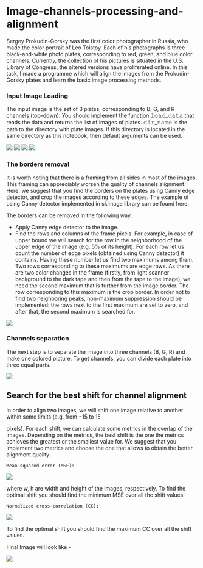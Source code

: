 # Image-channels-processing-and-alignment
Sergey Prokudin-Gorsky was the first color photographer in Russia, who made the color portrait of Leo Tolstoy. Each of his photographs is three black-and-white photo plates, corresponding to red, green, and blue color channels. Currently, the collection of his pictures is situated in the U.S. Library of Congress, the altered versions have proliferated online. In this task, I made a programme which will align the images from the Prokudin-Gorsky plates and learn the basic image processing methods.

### Input Image Loading
The input image is the set of 3 plates, corresponding to B, G, and R channels (top-down). You should implement the function 𝚕𝚘𝚊𝚍_𝚍𝚊𝚝𝚊 that reads the data and returns the list of images of plates. 𝚍𝚒𝚛_𝚗𝚊𝚖𝚎 is the path to the directory with plate images. If this directory is located in the same directory as this notebook, then default arguments can be used.

![](https://github.com/pandey-parth/Image-channels-processing-and-alignment/blob/master/plates/1.png) ![](https://github.com/pandey-parth/Image-channels-processing-and-alignment/blob/master/plates/2.png)
![](https://github.com/pandey-parth/Image-channels-processing-and-alignment/blob/master/plates/3.png) ![](https://github.com/pandey-parth/Image-channels-processing-and-alignment/blob/master/plates/4.png)

### The borders removal 

It is worth noting that there is a framing from all sides in most of the images. This framing can appreciably worsen the quality of channels alignment. Here, we suggest that you find the borders on the plates using Canny edge detector, and crop the images according to these edges. The example of using Canny detector implemented in skimage library can be found here.

The borders can be removed in the following way:

* Apply Canny edge detector to the image.
* Find the rows and columns of the frame pixels. For example, in case of upper bound we will search for the row in the neighborhood of the upper edge of the image (e.g. 5% of its height). For each row let us count the number of edge pixels (obtained using Canny detector) it contains. Having these number let us find two maximums among them. Two rows corresponding to these maximums are edge rows. As there are two color changes in the frame (firstly, from light scanner background to the dark tape and then from the tape to the image), we need the second maximum that is further from the image border. The row corresponding to this maximum is the crop border. In order not to find two neighboring peaks, non-maximum suppression should be implemented: the rows next to the first maximum are set to zero, and after that, the second maximum is searched for.

![](https://github.com/pandey-parth/Image-channels-processing-and-alignment/blob/master/Screenshot/Screenshot_2021-05-20%20image%20-%20Jupyter%20Notebook.png)

### Channels separation 

The next step is to separate the image into three channels (B, G, R) and make one colored picture. To get channels, you can divide each plate into three equal parts.

![](https://github.com/pandey-parth/Image-channels-processing-and-alignment/blob/master/Screenshot/Screenshot_2021-05-20%20image%20-%20Jupyter%20Notebook(3).png)

## Search for the best shift for channel alignment
In order to align two images, we will shift one image relative to another within some limits (e.g. from −15 to 15

pixels). For each shift, we can calculate some metrics in the overlap of the images. Depending on the metrics, the best shift is the one the metrics achieves the greatest or the smallest value for. We suggest that you implement two metrics and choose the one that allows to obtain the better alignment quality:

    Mean squared error (MSE):

![](https://github.com/pandey-parth/Image-channels-processing-and-alignment/blob/master/Screenshot/Screenshot_2021-05-20%20image%20-%20Jupyter%20Notebook(6).png)


where w, h are width and height of the images, respectively. To find the optimal shift you should find the minimum MSE over all the shift values.

    Normalized cross-correlation (CC):

![](https://github.com/pandey-parth/Image-channels-processing-and-alignment/blob/master/Screenshot/Screenshot_2021-05-20%20image%20-%20Jupyter%20Notebook(7).png)

To find the optimal shift you should find the maximum CC over all the shift values.

Final Image will look like -

![](https://github.com/pandey-parth/Image-channels-processing-and-alignment/blob/master/Screenshot/Screenshot_2021-05-20%20image%20-%20Jupyter%20Notebook(5).png)

